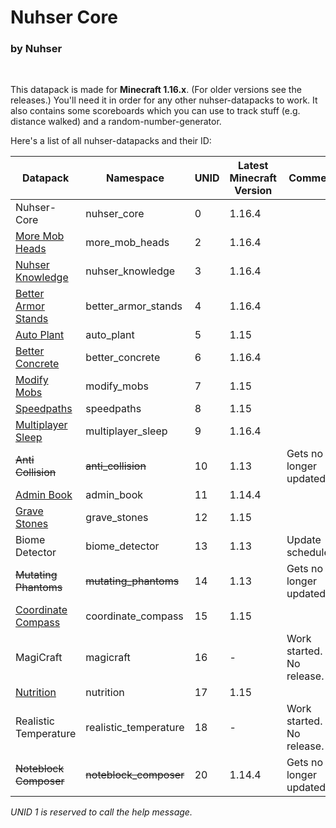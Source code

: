 # Nuhser Core

### by Nuhser

<br>

This datapack is made for **Minecraft 1.16.x**. (For older versions see the releases.)
You'll need it in order for any other nuhser-datapacks to work. It also contains some scoreboards which you can use to track stuff (e.g. distance walked) and a random-number-generator.

Here's a list of all nuhser-datapacks and their ID:  

| Datapack                                                                                   | Namespace              | UNID | Latest Minecraft Version | Comment                   |
| ------------------------------------------------------------------------------------------ | ---------------------- | ---- | ------------------------ | ------------------------- |
| Nuhser-Core                                                                                | nuhser_core            | 0    | 1.16.4                   |                           |
| [More Mob Heads](https://github.com/Nuhser/more_mob_heads "More Mob Heads")                | more_mob_heads         | 2    | 1.16.4                   |                           |
| [Nuhser Knowledge](https://github.com/Nuhser/nuhser_knowledge "Nuhser Knowledge")          | nuhser_knowledge       | 3    | 1.16.4                   |                           |
| [Better Armor Stands](https://github.com/Nuhser/better_armor_stands "Better Armor Stands") | better_armor_stands    | 4    | 1.16.4                   |                           |
| [Auto Plant](https://github.com/Nuhser/auto_plant "Auto Plant")                            | auto_plant             | 5    | 1.15                     |                           |
| [Better Concrete](https://github.com/Nuhser/better_concrete "Better Concrete")             | better_concrete        | 6    | 1.16.4                   |                           |
| [Modify Mobs](https://github.com/Nuhser/modify_mobs "Modify Mobs")                         | modify_mobs            | 7    | 1.15                     |                           |
| [Speedpaths](https://github.com/Nuhser/speedpaths "Speedpaths")                            | speedpaths             | 8    | 1.15                     |                           |
| [Multiplayer Sleep](https://github.com/Nuhser/multiplayer_sleep "Multiplayer Sleep")       | multiplayer_sleep      | 9    | 1.16.4                   |                           |
| ~~Anti Collision~~                                                                         | ~~anti_collision~~     | 10   | 1.13                     | Gets no longer updated.   |
| [Admin Book](https://github.com/Nuhser/admin_book "Admin Book")                            | admin_book             | 11   | 1.14.4                   |                           |
| [Grave Stones](https://github.com/Nuhser/grave_stones "Grave Stones")                      | grave_stones           | 12   | 1.15                     |                           |
| Biome Detector                                                                             | biome_detector         | 13   | 1.13                     | Update scheduled.         |
| ~~Mutating Phantoms~~                                                                      | ~~mutating_phantoms~~  | 14   | 1.13                     | Gets no longer updated.   |
| [Coordinate Compass](https://github.com/Nuhser/coordinate_compass "Coordinate Compass")    | coordinate_compass     | 15   | 1.15                     |                           |
| MagiCraft                                                                                  | magicraft              | 16   | -                        | Work started. No release. |
| [Nutrition](https://github.com/Nuhser/nutrition "Nutrition")                               | nutrition              | 17   | 1.15                     |                           |
| Realistic Temperature                                                                      | realistic_temperature  | 18   | -                        | Work started. No release. |
| ~~Noteblock Composer~~                                                                     | ~~noteblock_composer~~ | 20   | 1.14.4                   | Gets no longer updated.   |

_UNID 1 is reserved to call the help message._
